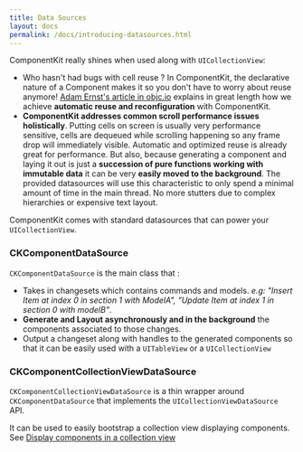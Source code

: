 ```yaml
---
title: Data Sources
layout: docs
permalink: /docs/introducing-datasources.html
---
```


ComponentKit really shines when used along with `UICollectionView`:

- Who hasn't had bugs with cell reuse ? In ComponentKit, the declarative nature of a Component makes it so you don't have to worry about reuse anymore! [Adam Ernst's article in objc.io](http://www.objc.io/issue-22/facebook.html) explains in great length how we achieve **automatic reuse and reconfiguration** with ComponentKit.
- **ComponentKit addresses common scroll performance issues holistically**. Putting cells on screen is usually very performance sensitive, cells are dequeued while scrolling happening so any frame drop will immediately visible. Automatic and optimized reuse is already great for performance. But also, because generating a component and laying it out is just a **succession of pure functions working with immutable data** it can be very **easily moved to the background**. The provided datasources will use this characteristic to only spend a minimal amount of time in the main thread. No more stutters due to complex hierarchies or expensive text layout.

ComponentKit comes with standard datasources that can power your `UICollectionView`.

### CKComponentDataSource

`CKComponentDataSource` is the main class that :

- Takes in changesets which contains commands and models. *e.g: "Insert Item at index 0 in section 1 with ModelA", "Update Item at index 1 in section 0 with modelB"*.
- **Generate and Layout asynchronously and in the background** the components associated to those changes.
- Output a changeset along with handles to the generated components so that it can be easily used with a `UITableView` or a `UICollectionView`

### CKComponentCollectionViewDataSource

`CKComponentCollectionViewDataSource` is a thin wrapper around `CKComponentDataSource` that implements the `UICollectionViewDataSource` API.

It can be used to easily bootstrap a collection view displaying components. See [Display components in a collection view](build-collectionview-using-componentkit)
